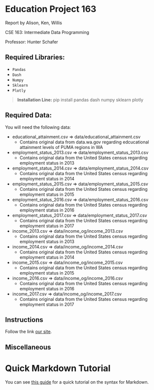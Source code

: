 # Education Project 163
Report by Alison, Ken, Willis

CSE 163: Intermediate Data Programming

Professor: Hunter Schafer

## Required Libraries:
* `Pandas`
* `Dash`
* `Numpy`
* `Sklearn`
* `Plotly`
> **Installation Line:** pip install pandas dash numpy sklearn plotly

## Required Data:
You will need the following data:

- educational_attainment.csv => data/educational_attainment.csv
    - Contains original data from data.wa.gov regarding edcucational attainment levels of PUMA regions in WA
- employment_status_2013.csv => data/employment_status_2013.csv
    - Contains original data from the United States census regarding employment status in 2013
- employment_status_2014.csv => data/employment_status_2014.csv
    - Contains original data from the United States census regarding employment status in 2014
- employment_status_2015.csv => data/employment_status_2015.csv
    - Contains original data from the United States census regarding employment status in 2015 
- employment_status_2016.csv => data/employment_status_2016.csv
    - Contains original data from the United States census regarding employment status in 2016 
- employment_status_2017.csv => data/employment_status_2017.csv
    - Contains original data from the United States census regarding employment status in 2017 
- income_2013.csv => data/income_og/income_2013.csv
    - Contains original data from the United States census regarding employment status in 2013 
- income_2014.csv => data/income_og/income_2014.csv
    - Contains original data from the United States census regarding employment status in 2014 
- income_2015.csv => data/income_og/income_2015.csv
    - Contains original data from the United States census regarding employment status in 2015 
- income_2016.csv => data/income_og/income_2016.csv
    - Contains original data from the United States census regarding employment status in 2016 
- income_2017.csv => data/income_og/income_2017.csv
    - Contains original data from the United States census regarding employment status in 2017 

## Instructions
Follow the link [our site](http://127.0.0.1:8050/).






## Miscellaneous


# Quick Markdown Tutorial
You can see [this guide](https://guides.github.com/features/mastering-markdown/)
for a quick tutorial on the syntax for Markdown.
